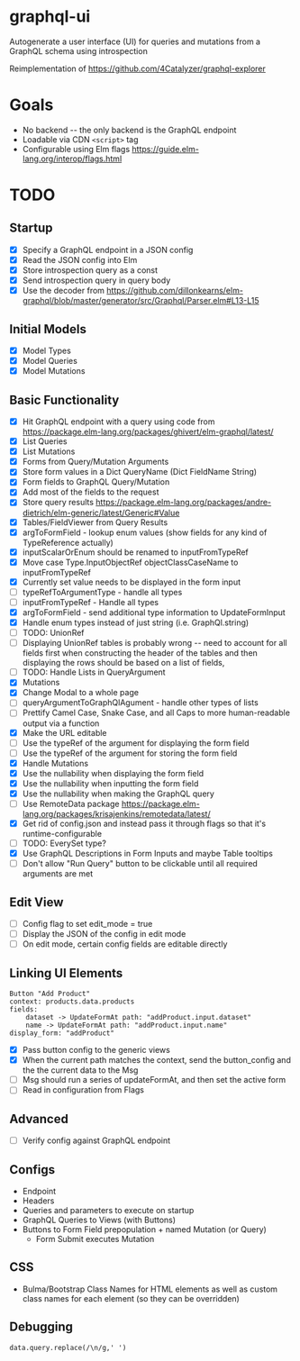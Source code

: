 # graphql-ui
Autogenerate a user interface (UI) for queries and mutations from a GraphQL schema using introspection

Reimplementation of https://github.com/4Catalyzer/graphql-explorer

# Goals
- No backend -- the only backend is the GraphQL endpoint
- Loadable via CDN `<script>` tag 
- Configurable using Elm flags https://guide.elm-lang.org/interop/flags.html

# TODO

## Startup
- [x] Specify a GraphQL endpoint in a JSON config
- [x] Read the JSON config into Elm
- [x] Store introspection query as a const
- [x] Send introspection query in query body
- [x] Use the decoder from https://github.com/dillonkearns/elm-graphql/blob/master/generator/src/Graphql/Parser.elm#L13-L15

## Initial Models
- [x] Model Types
- [x] Model Queries
- [x] Model Mutations

## Basic Functionality
- [x] Hit GraphQL endpoint with a query using code from https://package.elm-lang.org/packages/ghivert/elm-graphql/latest/
- [x] List Queries
- [x] List Mutations
- [x] Forms from Query/Mutation Arguments
- [x] Store form values in a Dict QueryName (Dict FieldName String)
- [x] Form fields to GraphQL Query/Mutation
- [x] Add most of the fields to the request
- [x] Store query results https://package.elm-lang.org/packages/andre-dietrich/elm-generic/latest/Generic#Value
- [x] Tables/FieldViewer from Query Results
- [x] argToFormField - lookup enum values (show fields for any kind of TypeReference actually)
- [x] inputScalarOrEnum should be renamed to inputFromTypeRef
- [x] Move case Type.InputObjectRef objectClassCaseName to inputFromTypeRef
- [x] Currently set value needs to be displayed in the form input
- [ ] typeRefToArgumentType - handle all types
- [ ] inputFromTypeRef - Handle all types
- [x] argToFormField - send additional type information to UpdateFormInput
- [x] Handle enum types instead of just string (i.e. GraphQl.string) 
- [ ] TODO: UnionRef
- [ ] Displaying UnionRef tables is probably wrong -- need to account for all fields first when constructing the header of the tables and then displaying the rows should be based on a list of fields, 
- [ ] TODO: Handle Lists in QueryArgument
- [x] Mutations
- [x] Change Modal to a whole page
- [ ] queryArgumentToGraphQlAgument - handle other types of lists
- [ ] Prettify Camel Case, Snake Case, and all Caps to more human-readable output via a function 
- [x] Make the URL editable
- [ ] Use the typeRef of the argument for displaying the form field
- [ ] Use the typeRef of the argument for storing the form field
- [x] Handle Mutations
- [x] Use the nullability when displaying the form field
- [x] Use the nullability when inputting the form field
- [x] Use the nullability when making the GraphQL query
- [ ] Use RemoteData package https://package.elm-lang.org/packages/krisajenkins/remotedata/latest/
- [x] Get rid of config.json and instead pass it through flags so that it's runtime-configurable
- [ ] TODO: EverySet type?
- [x] Use GraphQL Descriptions in Form Inputs and maybe Table tooltips
- [ ] Don't allow "Run Query" button to be clickable until all required arguments are met

## Edit View
- [ ] Config flag to set edit_mode = true
- [ ] Display the JSON of the config in edit mode
- [ ] On edit mode, certain config fields are editable directly

## Linking UI Elements
```
Button "Add Product"
context: products.data.products
fields: 
    dataset -> UpdateFormAt path: "addProduct.input.dataset"
    name -> UpdateFormAt path: "addProduct.input.name"
display_form: "addProduct"

```
- [x] Pass button config to the generic views
- [x] When the current path matches the context, send the button_config and the the current data to the Msg 
- [ ] Msg should run a series of updateFormAt, and then set the active form 
- [ ] Read in configuration from Flags

## Advanced
- [ ] Verify config against GraphQL endpoint

## Configs
- Endpoint
- Headers
- Queries and parameters to execute on startup
- GraphQL Queries to Views (with Buttons)
- Buttons to Form Field prepopulation + named Mutation (or Query)
    - Form Submit executes Mutation

## CSS
- Bulma/Bootstrap Class Names for HTML elements as well as custom class names for each element (so they can be overridden)

## Debugging
```
data.query.replace(/\n/g,' ')
```